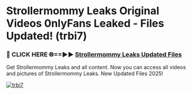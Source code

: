 # Strollermommy Leaks Original Videos 0nlyFans Leaked - Files Updated! (trbi7)

<h3>🔴 CLICK HERE 🌐==►► <a href="https://best4dudes.click/HH4t6V" rel="nofollow">Strollermommy Leaks Updated Files</a></h3>

Get Strollermommy Leaks and all content. Now you can access all videos and pictures of Strollermommy Leaks. New Updated Files 2025!

[![trbi7](https://github.com/user-attachments/assets/8c521d6e-e6e3-4a75-9320-d58ab9d79d5b)](https://best4dudes.click/HH4t6V)
